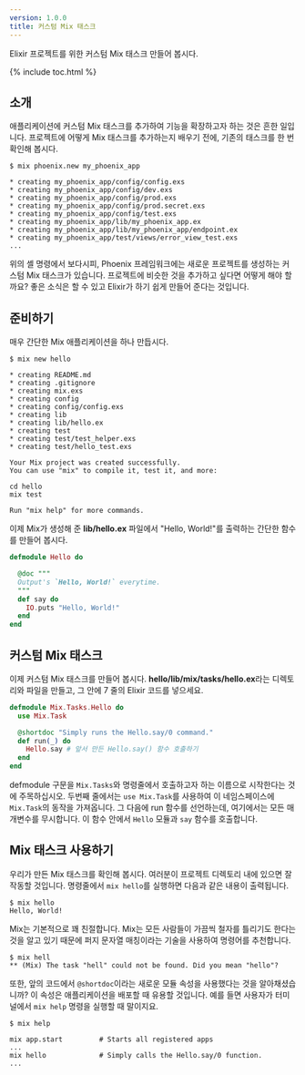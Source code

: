 ```yaml
---
version: 1.0.0
title: 커스텀 Mix 태스크
---
```


Elixir 프로젝트를 위한 커스텀 Mix 태스크 만들어 봅시다.

{% include toc.html %}

## 소개

애플리케이션에 커스텀 Mix 태스크를 추가하여 기능을 확장하고자 하는 것은 흔한 일입니다. 프로젝트에 어떻게 Mix 태스크를 추가하는지 배우기 전에, 기존의 태스크를 한 번 확인해 봅시다.

```shell
$ mix phoenix.new my_phoenix_app

* creating my_phoenix_app/config/config.exs
* creating my_phoenix_app/config/dev.exs
* creating my_phoenix_app/config/prod.exs
* creating my_phoenix_app/config/prod.secret.exs
* creating my_phoenix_app/config/test.exs
* creating my_phoenix_app/lib/my_phoenix_app.ex
* creating my_phoenix_app/lib/my_phoenix_app/endpoint.ex
* creating my_phoenix_app/test/views/error_view_test.exs
...
```

위의 셸 명령에서 보다시피, Phoenix 프레임워크에는 새로운 프로젝트를 생성하는 커스텀 Mix 태스크가 있습니다. 프로젝트에 비슷한 것을 추가하고 싶다면 어떻게 해야 할까요? 좋은 소식은 할 수 있고 Elixir가 하기 쉽게 만들어 준다는 것입니다.

## 준비하기

매우 간단한 Mix 애플리케이션을 하나 만듭시다.

```shell
$ mix new hello

* creating README.md
* creating .gitignore
* creating mix.exs
* creating config
* creating config/config.exs
* creating lib
* creating lib/hello.ex
* creating test
* creating test/test_helper.exs
* creating test/hello_test.exs

Your Mix project was created successfully.
You can use "mix" to compile it, test it, and more:

cd hello
mix test

Run "mix help" for more commands.
```

이제 Mix가 생성해 준 **lib/hello.ex** 파일에서 "Hello, World!"를 출력하는 간단한 함수를 만들어 봅시다.

```elixir
defmodule Hello do

  @doc """
  Output's `Hello, World!` everytime.
  """
  def say do
    IO.puts "Hello, World!"
  end
end
```

## 커스텀 Mix 태스크

이제 커스텀 Mix 태스크를 만들어 봅시다. **hello/lib/mix/tasks/hello.ex**라는 디렉토리와 파일을 만들고, 그 안에 7 줄의 Elixir 코드를 넣으세요.

```elixir
defmodule Mix.Tasks.Hello do
  use Mix.Task

  @shortdoc "Simply runs the Hello.say/0 command."
  def run(_) do
    Hello.say # 앞서 만든 Hello.say() 함수 호출하기
  end
end
```

defmodule 구문을 `Mix.Tasks`와 명령줄에서 호출하고자 하는 이름으로 시작한다는 것에 주목하십시오. 두번째 줄에서는 `use Mix.Task`를 사용하여 이 네임스페이스에 `Mix.Task`의 동작을 가져옵니다. 그 다음에 run 함수를 선언하는데, 여기에서는 모든 매개변수를 무시합니다. 이 함수 안에서 `Hello` 모듈과 `say` 함수를 호출합니다.

## Mix 태스크 사용하기

우리가 만든 Mix 태스크를 확인해 봅시다. 여러분이 프로젝트 디렉토리 내에 있으면 잘 작동할 것입니다. 명령줄에서 `mix hello`를 실행하면 다음과 같은 내용이 출력됩니다.

```shell
$ mix hello
Hello, World!
```

Mix는 기본적으로 꽤 친절합니다. Mix는 모든 사람들이 가끔씩 철자를 틀리기도 한다는 것을 알고 있기 때문에 퍼지 문자열 매칭이라는 기술을 사용하여 명령어를 추천합니다.

```shell
$ mix hell
** (Mix) The task "hell" could not be found. Did you mean "hello"?
```

또한, 앞의 코드에서 `@shortdoc`이라는 새로운 모듈 속성을 사용했다는 것을 알아채셨습니까? 이 속성은 애플리케이션을 배포할 때 유용할 것입니다. 예를 들면 사용자가 터미널에서 `mix help` 명령을 실행할 때 말이지요.

```shell
$ mix help

mix app.start         # Starts all registered apps
...
mix hello             # Simply calls the Hello.say/0 function.
...
```
